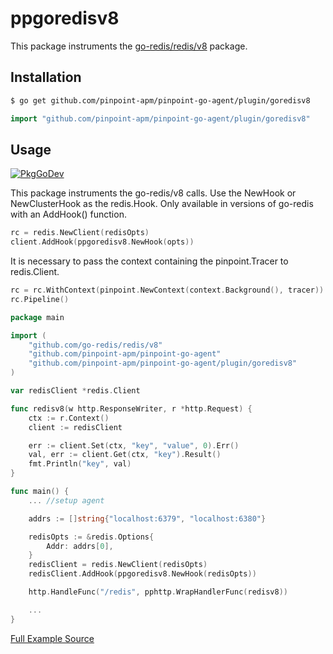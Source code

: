# ppgoredisv8
This package instruments the [go-redis/redis/v8](https://github.com/go-redis/redis) package.

## Installation

```bash
$ go get github.com/pinpoint-apm/pinpoint-go-agent/plugin/goredisv8
```
```go
import "github.com/pinpoint-apm/pinpoint-go-agent/plugin/goredisv8"
```
## Usage
[![PkgGoDev](https://pkg.go.dev/badge/github.com/pinpoint-apm/pinpoint-go-agent/plugin/goredisv8)](https://pkg.go.dev/github.com/pinpoint-apm/pinpoint-go-agent/plugin/goredisv8)

This package instruments the go-redis/v8 calls. Use the NewHook or NewClusterHook as the redis.Hook.
Only available in versions of go-redis with an AddHook() function.

``` go
rc = redis.NewClient(redisOpts)
client.AddHook(ppgoredisv8.NewHook(opts))
```

It is necessary to pass the context containing the pinpoint.Tracer to redis.Client.

``` go
rc = rc.WithContext(pinpoint.NewContext(context.Background(), tracer))
rc.Pipeline()
```

``` go
package main

import (
    "github.com/go-redis/redis/v8"
    "github.com/pinpoint-apm/pinpoint-go-agent"
    "github.com/pinpoint-apm/pinpoint-go-agent/plugin/goredisv8"
)

var redisClient *redis.Client

func redisv8(w http.ResponseWriter, r *http.Request) {
    ctx := r.Context()
    client := redisClient

    err := client.Set(ctx, "key", "value", 0).Err()
    val, err := client.Get(ctx, "key").Result()
    fmt.Println("key", val)
}

func main() {
    ... //setup agent

    addrs := []string{"localhost:6379", "localhost:6380"}

    redisOpts := &redis.Options{
        Addr: addrs[0],
    }
    redisClient = redis.NewClient(redisOpts)
    redisClient.AddHook(ppgoredisv8.NewHook(redisOpts))

    http.HandleFunc("/redis", pphttp.WrapHandlerFunc(redisv8))

    ...
}
```
[Full Example Source](/plugin/goredisv8/example/redisv8.go)

